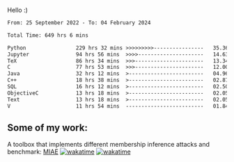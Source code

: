 Hello :)


<!--START_SECTION:waka-->

```txt
From: 25 September 2022 - To: 04 February 2024

Total Time: 649 hrs 6 mins

Python                229 hrs 32 mins >>>>>>>>>----------------   35.36 %
Jupyter               94 hrs 56 mins  >>>>---------------------   14.63 %
TeX                   86 hrs 34 mins  >>>----------------------   13.34 %
C                     77 hrs 53 mins  >>>----------------------   12.00 %
Java                  32 hrs 12 mins  >------------------------   04.96 %
C++                   18 hrs 38 mins  >------------------------   02.87 %
SQL                   16 hrs 12 mins  >------------------------   02.50 %
ObjectiveC            13 hrs 18 mins  >------------------------   02.05 %
Text                  13 hrs 18 mins  >------------------------   02.05 %
V                     11 hrs 54 mins  -------------------------   01.84 %
```

<!--END_SECTION:waka-->

## Some of my work: 

A toolbox that implements different membership inference attacks and benchmark: [MIAE](https://github.com/RPI-DSPlab) [![wakatime](https://wakatime.com/badge/user/18ac89f5-baf8-49e6-a5ee-d9272435ce3a/project/3e6541fd-578f-4d9d-9080-f2a42b2d10e1.svg)](https://wakatime.com/badge/user/18ac89f5-baf8-49e6-a5ee-d9272435ce3a/project/3e6541fd-578f-4d9d-9080-f2a42b2d10e1) [![wakatime](https://wakatime.com/badge/user/18ac89f5-baf8-49e6-a5ee-d9272435ce3a/project/5d5826e9-c6d6-4d86-8b00-0d1608c5f167.svg)](https://wakatime.com/badge/user/18ac89f5-baf8-49e6-a5ee-d9272435ce3a/project/5d5826e9-c6d6-4d86-8b00-0d1608c5f167)
